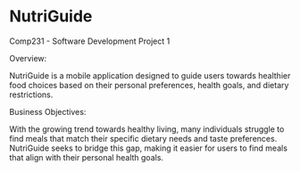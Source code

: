 # NutriGuide
Comp231 - Software Development Project 1

Overview:

NutriGuide is a mobile application designed to guide users towards healthier food choices based on their personal preferences, health goals, and dietary restrictions.

Business Objectives:

With the growing trend towards healthy living, many individuals struggle to find meals that match their specific dietary needs and taste preferences. NutriGuide seeks to bridge this gap, making it easier for users to find meals that align with their personal health goals.
 
